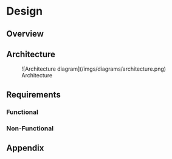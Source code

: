 # Design

## Overview

## Architecture

<figure markdown>
  ![Architecture diagram](/imgs/diagrams/architecture.png)
  <figcaption>Architecture</figcaption>
</figure>

## Requirements

### Functional

### Non-Functional

## Appendix
